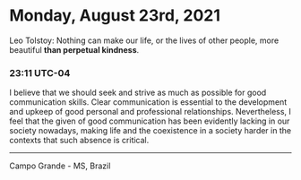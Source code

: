 # Monday, August 23rd, 2021

Leo Tolstoy: Nothing can make our life, or the lives of other people, more beautiful
**than perpetual kindness**.

### 23:11 UTC-04

I believe that we should seek and strive as much as possible for good communication
skills. Clear communication is essential to the development and upkeep of good personal
and professional relationships. Nevertheless, I feel that the given of good communication
has been evidently lacking in our society nowadays, making life and the coexistence
in a society harder in the contexts that such absence is critical.

---

Campo Grande - MS, Brazil
